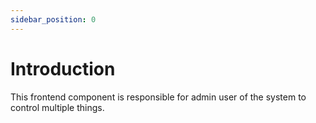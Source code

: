 ```yaml
---
sidebar_position: 0
---
```


# Introduction

This frontend component is responsible for admin user of the system to control multiple things.
